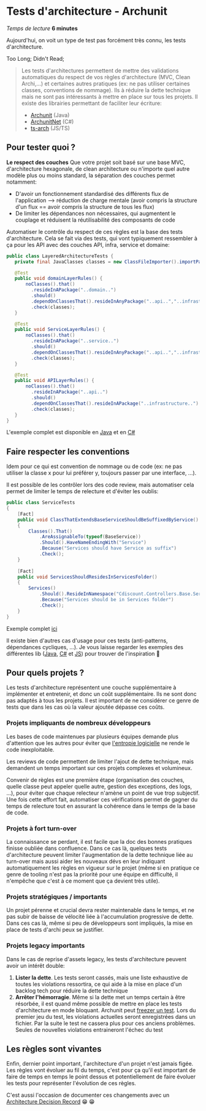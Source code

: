 # Tests d'architecture - Archunit
*Temps de lecture* **6 minutes**

Aujourd'hui, on voit un type de test pas forcément très connu, les tests d'architecture.
 
Too Long; Didn't Read;
> Les tests d'architectures permettent de mettre des validations automatiques du respect de vos règles d'architecture (MVC, Clean Archi,...) et certaines autres pratiques (ex: ne pas utiliser certaines classes, conventions de nommage).
> Ils à réduire la dette technique mais ne sont pas intéressants à mettre en place sur tous les projets.
> Il existe des librairies permettant de faciliter leur écriture:
> * [Archunit](https://www.archunit.org/) (Java)
> * [ArchunitNet](https://archunitnet.readthedocs.io/en/latest/) (C#)
> * [ts-arch](https://github.com/ts-arch/ts-arch) (JS/TS)
 
## Pour tester quoi ?
**Le respect des couches**
Que votre projet soit basé sur une base MVC, d'architecture hexagonale, de clean architecture ou n'importe quel autre modèle plus ou moins standard, la séparation des couches permet notamment:
* D'avoir un fonctionnement standardisé des différents flux de l'application --> réduction de charge mentale (avoir compris la structure d'un flux == avoir compris la structure de tous les flux)
* De limiter les dépendances non nécessaires, qui augmentent le couplage et réduisent la réutilisabilité des composants de code

Automatiser le contrôle du respect de ces règles est la base des tests d'architecture. Cela se fait via des tests, qui vont typiquement ressembler à ça pour les API avec des couches API, infra, service et domaine:
 ```java
 public class LayeredArchitectureTests {
    private final JavaClasses classes = new ClassFileImporter().importPackages("archunit.layered");

    @Test
    public void domainLayerRules() {
        noClasses().that()
          .resideInAPackage("..domain..")
          .should()
          .dependOnClassesThat().resideInAnyPackage("..api..","..infrastructure..","..service..")
          .check(classes);
    }

    @Test
    public void ServiceLayerRules() {
        noClasses().that()
          .resideInAPackage("..service..")
          .should()
          .dependOnClassesThat().resideInAnyPackage("..api..","..infrastructure..")
          .check(classes);
    }

    @Test
    public void APILayerRules() {
        noClasses().that()
          .resideInAPackage("..api..")
          .should()
          .dependOnClassesThat().resideInAPackage("..infrastructure..")
          .check(classes);
    }
}
 ```
L'exemple complet est disponible en [Java](https://github.com/katalogs/learning-hours/tree/main/archunit/solution-java/src/test/java) et en [C#](https://github.com/katalogs/learning-hours/tree/main/archunit/solution/ArchUnit-kata-tests)
 
## Faire respecter les conventions
Idem pour ce qui est convention de nommage ou de code (ex: ne pas utiliser la classe x pour lui préférer y, toujours passer par une interface, ...). 

Il est possible de les contrôler lors des code review, mais automatiser cela permet de limiter le temps de relecture et d'éviter les oublis:
```csharp
public class ServiceTests
{
    [Fact]
    public void ClassThatExtendsBaseServiceShouldBeSuffixedByService()
    {
        Classes().That()
            .AreAssignableTo(typeof(BaseService))
            .Should().HaveNameEndingWith("Service")
            .Because("Services should have Service as suffix")
            .Check();
    }
  
    [Fact]
    public void ServicesShouldResidesInServicesFolder()
    {
        Services()
            .Should().ResideInNamespace("Cdiscount.Controllers.Base.Services.*", true)
            .Because("Services should be in Services folder")
            .Check();
    }
}
```
Exemple complet [ici](http://tfs:8080/tfs/DefaultCollection/Seller/_git/sellerzone-site?version=GBflashteam%2FNBA-architecture_tests&path=%2FSellerZone.Architecture.Tests.Unit%2FTests%2FServicesTests.cs)
 
Il existe bien d'autres cas d'usage pour ces tests (anti-patterns, dépendances cycliques, ...).
Je vous laisse regarder les exemples des différentes lib ([Java](https://github.com/TNG/ArchUnit-Examples), [C#](https://github.com/TNG/ArchUnitNET/tree/main/ExampleTest) et [JS](https://github.com/ts-arch/ts-arch/tree/main/test)) pour trouver de l'inspiration 🙂
 
## Pour quels projets ?
Les tests d'architecture représentent une couche supplémentaire à implémenter et entretenir, et donc un coût supplémentaire. Ils ne sont donc pas adaptés à tous les projets. Il est important de ne considérer ce genre de tests que dans les cas où la valeur ajoutée dépasse ces coûts.
 
### Projets impliquants de nombreux développeurs
Les bases de code maintenues par plusieurs équipes demande plus d'attention que les autres pour éviter que [l'entropie logicielle](https://lilobase.wordpress.com/2014/05/27/lentropie-logicielle-pourquoi-la-dette-technique-ne-fait-quaugmenter/) ne rende le code inexploitable.

Les reviews de code permettent de limiter l'ajout de dette technique, mais demandent un temps important sur ces projets complexes et volumineux.

Convenir de règles est une première étape (organisation des couches, quelle classe peut appeler quelle autre, gestion des exceptions, des logs, ...), pour éviter que chaque relecteur n'amène un point de vue trop subjectif.
Une fois cette effort fait, automatiser ces vérifications permet de gagner du temps de relecture tout en assurant la cohérence dans le temps de la base de code.
 
### Projets à fort turn-over
La connaissance se perdant, il est facile que la doc des bonnes pratiques finisse oubliée dans confluence. Dans ce cas là, quelques tests d'architecture peuvent limiter l'augmentation de la dette technique liée au turn-over mais aussi aider les nouveaux dévs en leur indiquant automatiquement les règles en vigueur sur le projet (même si en pratique ce genre de tooling n'est pas la priorité pour une équipe en difficulté, il n'empêche que c'est à ce moment que ça devient très utile).
 
### Projets stratégiques / importants
Un projet pérenne et crucial devra rester maintenable dans le temps, et ne pas subir de baisse de vélocité liée à l'accumulation progressive de dette. Dans ces cas là, même si peu de développeurs sont impliqués, la mise en place de tests d'archi peux se justifier.
 
### Projets legacy importants
Dans le cas de reprise d'assets legacy, les tests d'architecture peuvent avoir un intérêt double: 
1. **Lister la dette**. Les tests seront cassés, mais une liste exhaustive de toutes les violations ressortira, ce qui aide à la mise en place d'un backlog tech pour réduire la dette technique
2. **Arrêter l'hémorragie**. Même si la dette met un temps certain à être résorbée, il est quand même possible de mettre en place les tests d'architecture en mode bloquant. Archunit peut [freezer un test](https://www.archunit.org/userguide/html/000_Index.html#_freezing_arch_rules). Lors du premier jeu du test, les violations actuelles seront enregistrées dans un fichier. Par la suite le test ne cassera plus pour ces anciens problèmes. Seules de nouvelles violations entraineront l'échec du test
 
## Les règles sont vivantes
Enfin, dernier point important, l'architecture d'un projet n'est jamais figée. Les règles vont évoluer au fil du temps, c'est pour ça qu'il est important de faire de temps en temps le point dessus et potentiellement de faire évoluer les tests pour représenter l'évolution de ces règles.

C'est aussi l'occasion de documenter ces changements avec un [Architecture Decision Record](../architecture-decision-record/architecture-decision-record.md) 😁 😁